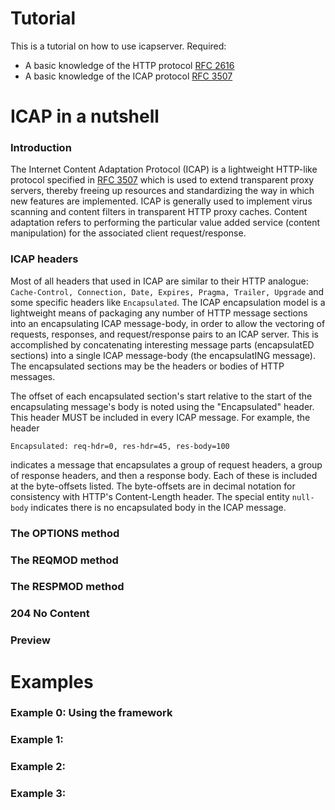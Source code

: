 Tutorial
========

This is a tutorial on how to use icapserver.
Required:
* A basic knowledge of the HTTP protocol [RFC 2616](https://tools.ietf.org/html/rfc2616)
* A basic knowledge of the ICAP protocol [RFC 3507](https://tools.ietf.org/html/rfc3507)

ICAP in a nutshell
==================
### Introduction
The Internet Content Adaptation Protocol (ICAP) is a lightweight HTTP-like protocol 
specified in [RFC 3507](https://tools.ietf.org/html/rfc3507) which is used to extend 
transparent proxy servers, thereby freeing up resources and standardizing the way 
in which new features are implemented. ICAP is generally used to implement 
virus scanning and content filters in transparent HTTP proxy caches. Content adaptation 
refers to performing the particular value added service (content manipulation) 
for the associated client request/response.
### ICAP headers
Most of all headers that used in ICAP are similar to their HTTP analogue:
`Cache-Control, Connection, Date, Expires, Pragma, Trailer, Upgrade` and some specific 
headers like `Encapsulated`.
The ICAP encapsulation model is a lightweight means of packaging any number of HTTP message 
sections into an encapsulating ICAP message-body, in order to allow the vectoring of requests, 
responses, and request/response pairs to an ICAP server. This is accomplished by concatenating 
interesting message parts (encapsulatED sections) into a single ICAP message-body 
(the encapsulatING message).  The encapsulated sections may be the headers or bodies of HTTP messages.

The offset of each encapsulated section's start relative to the start of the encapsulating 
message's body is noted using the "Encapsulated" header.  This header MUST be included in every ICAP message.
For example, the header 
```
Encapsulated: req-hdr=0, res-hdr=45, res-body=100
``` 
indicates a message that encapsulates a group of request headers, a group of response headers, 
and then a response body.  Each of these is included at the byte-offsets listed.  The byte-offsets are in
decimal notation for consistency with HTTP's Content-Length header. The special entity `null-body` 
indicates there is no encapsulated body in the ICAP message.
### The OPTIONS method
### The REQMOD method
### The RESPMOD method
### 204 No Content
### Preview
Examples
========
### Example 0: Using the framework
### Example 1: 
### Example 2: 
### Example 3: 